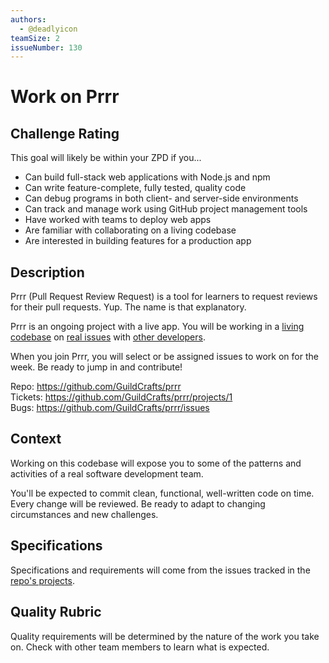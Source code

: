 ```yaml
---
authors:
  - @deadlyicon
teamSize: 2
issueNumber: 130
---
```


# Work on Prrr

## Challenge Rating

This goal will likely be within your ZPD if you...

- Can build full-stack web applications with Node.js and npm
- Can write feature-complete, fully tested, quality code
- Can debug programs in both client- and server-side environments
- Can track and manage work using GitHub project management tools
- Have worked with teams to deploy web apps
- Are familiar with collaborating on a living codebase
- Are interested in building features for a production app

## Description

Prrr (Pull Request Review Request) is a tool for learners to request reviews for their pull requests. Yup. The name is that explanatory.

Prrr is an ongoing project with a live app. You will be working in a [living codebase](https://github.com/GuildCrafts/prrr/commits/master) on [real issues](https://github.com/GuildCrafts/prrr/issues) with [other developers](https://github.com/GuildCrafts/prrr/graphs/contributors).

When you join Prrr, you will select or be assigned issues to work on for the week. Be ready to jump in and contribute!

Repo: https://github.com/GuildCrafts/prrr
<br>Tickets: https://github.com/GuildCrafts/prrr/projects/1
<br>Bugs: https://github.com/GuildCrafts/prrr/issues

## Context

Working on this codebase will expose you to some of the patterns and activities of a real software development team.

You'll be expected to commit clean, functional, well-written code on time. Every change will be reviewed. Be ready to adapt to changing circumstances and new challenges.

## Specifications

Specifications and requirements will come from the issues tracked in the [repo's projects](https://github.com/GuildCrafts/prrr/projects).

## Quality Rubric

Quality requirements will be determined by the nature of the work you take on. Check with other team members to learn what is expected.

